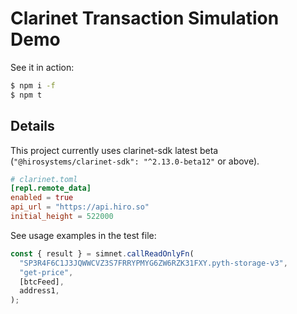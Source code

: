 # Clarinet Transaction Simulation Demo

See it in action:

```sh
$ npm i -f
$ npm t
```

## Details

This project currently uses clarinet-sdk latest beta
(`"@hirosystems/clarinet-sdk": "^2.13.0-beta12"` or above).


```toml
# clarinet.toml
[repl.remote_data]
enabled = true
api_url = "https://api.hiro.so"
initial_height = 522000
```

See usage examples in the test file:

```ts
const { result } = simnet.callReadOnlyFn(
  "SP3R4F6C1J3JQWWCVZ3S7FRRYPMYG6ZW6RZK31FXY.pyth-storage-v3",
  "get-price",
  [btcFeed],
  address1,
);
```
